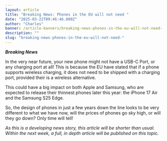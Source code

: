 ```yaml
---
layout: article
title: "Breaking News: Phones in the EU will not need "
date: "2025-03-22T09:46:46.000Z"
author: "Charles"
banner: /article-banners/breaking-news-phones-in-the-eu-will-not-need-.jpg
description: ""
slug: "breaking-news-phones-in-the-eu-will-not-need-"
---
```


***Breaking News***

In the very near future, your new phone might not have a USB-C Port, or any charging port at all! This is because the EU have stated that if a phone supports wireless charging, it does not need to be shipped with a charging port, provided their is a wireless alternative.


This could have a big impact on both Apple and Samsung, who are expected to release their thinnest phones later this year: the iPhone 17 Air and the Samsung S25 Edge. 

So, the design of phones in just a few years down the line looks to be very different to what we have now, will the prices of phones go sky high, or will they go down? Only time will tell!


*As this is a developing news story, this article will be shorter than usual.  Within the next week, a full, in depth article will be published on this topic.*
